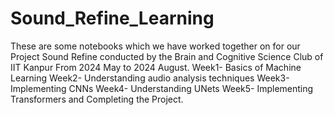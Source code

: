 # Sound_Refine_Learning
These are some notebooks which we have worked together on for our Project Sound Refine conducted by the Brain and Cognitive Science Club of IIT Kanpur From 2024 May to 2024 August.
Week1- Basics of Machine Learning
Week2- Understanding audio analysis techniques
Week3- Implementing CNNs
Week4- Understanding UNets
Week5- Implementing Transformers and Completing the Project. 
